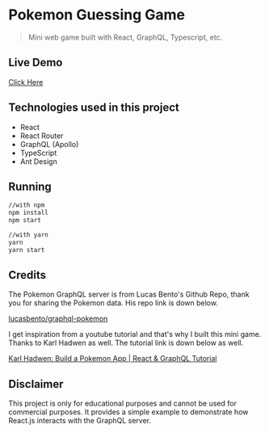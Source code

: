 # Pokemon Guessing Game

> Mini web game built with React, GraphQL, Typescript, etc.

## Live Demo

[Click Here](https://pokemon.sunny-playground.xyz/)

## Technologies used in this project

- React
- React Router
- GraphQL (Apollo)
- TypeScript
- Ant Design

## Running

```bash
//with npm
npm install
npm start

//with yarn
yarn
yarn start
```

## Credits

The Pokemon GraphQL server is from Lucas Bento's Github Repo, thank you for sharing the Pokemon data. His repo link is down below.

[lucasbento/graphql-pokemon](https://github.com/lucasbento/graphql-pokemon)

I get inspiration from a youtube tutorial and that's why I built this mini game. Thanks to Karl Hadwen as well. The tutorial link is down below as well.

[Karl Hadwen: Build a Pokemon App | React & GraphQL Tutorial](https://www.youtube.com/watch?v=yKFoAF7J0mc)

## Disclaimer

This project is only for educational purposes and cannot be used for commercial purposes. It provides a simple example to demonstrate how React.js interacts with the GraphQL server.
